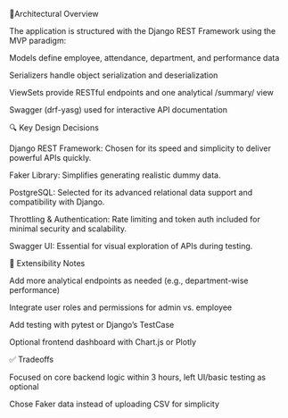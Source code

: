 📐Architectural Overview

The application is structured with the Django REST Framework using the MVP paradigm:

Models define employee, attendance, department, and performance data

Serializers handle object serialization and deserialization

ViewSets provide RESTful endpoints and one analytical /summary/ view

Swagger (drf-yasg) used for interactive API documentation

🔍 Key Design Decisions

Django REST Framework: Chosen for its speed and simplicity to deliver powerful APIs quickly.

Faker Library: Simplifies generating realistic dummy data.

PostgreSQL: Selected for its advanced relational data support and compatibility with Django.

Throttling & Authentication: Rate limiting and token auth included for minimal security and scalability.

Swagger UI: Essential for visual exploration of APIs during testing.


📌 Extensibility Notes

Add more analytical endpoints as needed (e.g., department-wise performance)

Integrate user roles and permissions for admin vs. employee

Add testing with pytest or Django’s TestCase

Optional frontend dashboard with Chart.js or Plotly

✅ Tradeoffs

Focused on core backend logic within 3 hours, left UI/basic testing as optional

Chose Faker data instead of uploading CSV for simplicity
